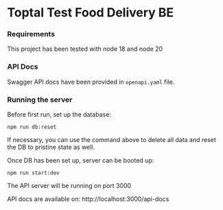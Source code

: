 # Toptal Test Food Delivery BE

### Requirements

This project has been tested with node 18 and node 20

### API Docs

Swagger API docs have been provided in `openapi.yaml` file.

### Running the server

Before first run, set up the database:

```
npm run db:reset
```

If necessary, you can use the command above to delete all data and reset the DB to pristine state as well.

Once DB has been set up, server can be booted up:

```
npm run start:dev
```

The API server will be running on port 3000

API docs are available on: http://localhost:3000/api-docs
